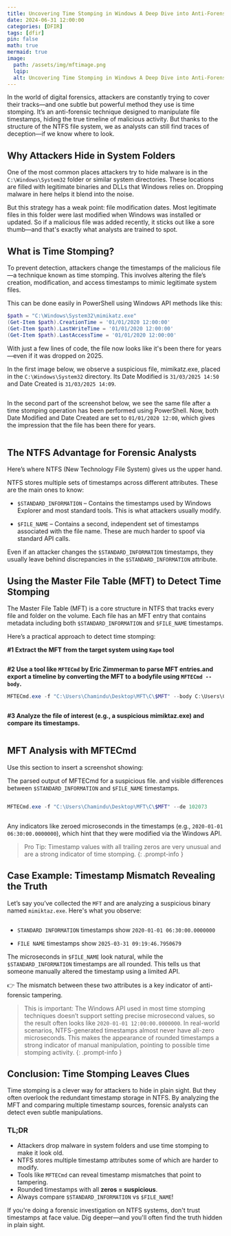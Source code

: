 ```yaml
---
title: Uncovering Time Stomping in Windows A Deep Dive into Anti-Forensics with NTFS
date: 2024-06-31 12:00:00
categories: [DFIR]
tags: [dfir]
pin: false
math: true
mermaid: true
image:
  path: /assets/img/mftimage.png
  lqip:
  alt: Uncovering Time Stomping in Windows A Deep Dive into Anti-Forensics with NTFS
---
```


In the world of digital forensics, attackers are constantly trying to cover their tracks—and one subtle but powerful method they use is time stomping. It’s an anti-forensic technique designed to manipulate file timestamps, hiding the true timeline of malicious activity. But thanks to the structure of the NTFS file system, we as analysts can still find traces of deception—if we know where to look.

## Why Attackers Hide in System Folders

One of the most common places attackers try to hide malware is in the `C:\Windows\System32` folder or similar system directories. These locations are filled with legitimate binaries and DLLs that Windows relies on. Dropping malware in here helps it blend into the noise.

But this strategy has a weak point: file modification dates. Most legitimate files in this folder were last modified when Windows was installed or updated. So if a malicious file was added recently, it sticks out like a sore thumb—and that's exactly what analysts are trained to spot.

## What is Time Stomping?

To prevent detection, attackers change the timestamps of the malicious file—a technique known as time stomping. This involves altering the file’s creation, modification, and access timestamps to mimic legitimate system files.

This can be done easily in PowerShell using Windows API methods like this:

```powershell
$path = "C:\Windows\System32\mimikatz.exe"
(Get-Item $path).CreationTime = '01/01/2020 12:00:00'
(Get-Item $path).LastWriteTime = '01/01/2020 12:00:00'
(Get-Item $path).LastAccessTime = '01/01/2020 12:00:00'
```

With just a few lines of code, the file now looks like it's been there for years—even if it was dropped on 2025.

In the first image below, we observe a suspicious file, mimikatz.exe, placed in the `C:\Windows\System32` directory. Its Date Modified is `31/03/2025 14:50` and Date Created is `31/03/2025 14:09`. 

<img src="/assets/img/mft1.png" alt="" />

In the second part of the screenshot below, we see the same file after a time stomping operation has been performed using PowerShell. Now, both Date Modified and Date Created are set to `01/01/2020 12:00`, which gives the impression that the file has been there for years.

<img src="/assets/img/mft2.png" alt="" />

## The NTFS Advantage for Forensic Analysts

Here’s where NTFS (New Technology File System) gives us the upper hand.

NTFS stores multiple sets of timestamps across different attributes. These are the main ones to know:

- `$STANDARD_INFORMATION` – Contains the timestamps used by Windows Explorer and most standard tools. This is what attackers usually modify.

- `$FILE_NAME` – Contains a second, independent set of timestamps associated with the file name. These are much harder to spoof via standard API calls.

Even if an attacker changes the `$STANDARD_INFORMATION` timestamps, they usually leave behind discrepancies in the `$STANDARD_INFORMATION` attribute.

## Using the Master File Table (MFT) to Detect Time Stomping

The Master File Table (MFT) is a core structure in NTFS that tracks every file and folder on the volume. Each file has an MFT entry that contains metadata including both `$STANDARD_INFORMATION` and `$FILE_NAME` timestamps.

Here’s a practical approach to detect time stomping:

**#1 Extract the MFT from the target system using `Kape` tool**

<img src="/assets/img/mft.png" alt="" />

**#2 Use a tool like `MFTECmd` by Eric Zimmerman to parse MFT entries.and export a timeline by converting the MFT to a bodyfile using `MFTECmd --body`.**

```powershell
MFTECmd.exe -f "C:\Users\Chamindu\Desktop\MFT\C\$MFT" --body C:\Users\Chamindu\Desktop\MFT\C --bodyf mft.body --blf --bdl C
```

<img src="/assets/img/mft-2.png" alt="" />

**#3 Analyze the file of interest (e.g., a suspicious mimiktaz.exe) and compare its timestamps.**

<img src="/assets/img/mft-3.png" alt="" />

## MFT Analysis with MFTECmd

Use this section to insert a screenshot showing:

The parsed output of MFTECmd for a suspicious file. and visible differences between `$STANDARD_INFORMATION` and `$FILE_NAME` timestamps.

<img src="/assets/img/mft-4.png" alt="" />

```powershell
MFTECmd.exe -f "C:\Users\Chamindu\Desktop\MFT\C\$MFT" --de 102073
```

<img src="/assets/img/mft-5.png" alt="" />

Any indicators like zeroed microseconds in the timestamps (e.g., `2020-01-01 06:30:00.0000000`), which hint that they were modified via the Windows API.

> Pro Tip: Timestamp values with all trailing zeros are very unusual and are a strong indicator of time stomping.
{: .prompt-info }

## Case Example: Timestamp Mismatch Revealing the Truth

Let’s say you’ve collected the `MFT` and are analyzing a suspicious binary named `mimiktaz.exe`. Here's what you observe:

<img src="/assets/img/mft-4.png" alt="" />

- `STANDARD INFORMATION` timestamps show `2020-01-01 06:30:00.0000000`

- `FILE NAME` timestamps show `2025-03-31 09:19:46.7950679`

The microseconds in `$FILE_NAME` look natural, while the `$STANDARD_INFORMATION` timestamps are all rounded. This tells us that someone manually altered the timestamp using a limited API.

👉 The mismatch between these two attributes is a key indicator of anti-forensic tampering.


> This is important: The Windows API used in most time stomping techniques doesn’t support setting precise microsecond values, so the result often looks like `2020-01-01 12:00:00.0000000`.
In real-world scenarios, NTFS-generated timestamps almost never have all-zero microseconds. This makes the appearance of rounded timestamps a strong indicator of manual manipulation, pointing to possible time stomping activity.
{: .prompt-info }

## Conclusion: Time Stomping Leaves Clues
Time stomping is a clever way for attackers to hide in plain sight. But they often overlook the redundant timestamp storage in NTFS. By analyzing the MFT and comparing multiple timestamp sources, forensic analysts can detect even subtle manipulations.

### TL;DR
- Attackers drop malware in system folders and use time stomping to make it look old.
- NTFS stores multiple timestamp attributes some of which are harder to modify.
- Tools like `MFTECmd` can reveal timestamp mismatches that point to tampering.
- Rounded timestamps with all **zeros = suspicious**.
- Always compare `$STANDARD_INFORMATION` vs `$FILE_NAME`!

If you're doing a forensic investigation on NTFS systems, don't trust timestamps at face value. Dig deeper—and you'll often find the truth hidden in plain sight.
